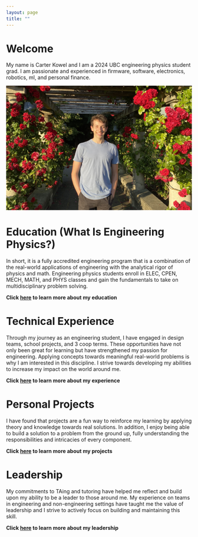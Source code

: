```yaml
---
layout: page
title: ""
---
```


# Welcome  

My name is Carter Kowel and I am a 2024 UBC engineering physics student grad. I am passionate and experienced in firmware, software, electronics, robotics, ml, and personal finance. 

![rs](https://raw.githubusercontent.com/carterkowel/carterkowel.github.io/master/assets/images/IMG-2436.jpg)  

# Education (What Is Engineering Physics?)  
In short, it is a fully accredited engineering program that is a combination of the real-world applications of engineering with the analytical rigor of physics and math.
Engineering physics students enroll in ELEC, CPEN, MECH, MATH, and PHYS classes and gain the fundamentals to take on multidisciplinary problem solving.  

**Click [here](education.md) to learn more about my education**

# Technical Experience  
Through my journey as an engineering student, I have engaged in design teams, school projects, and 3 coop terms. These opportunities have not only been great for learning but have strengthened my passion for engineering. Applying concepts towards meaningful real-world problems is why I am interested in this discipline. I strive towards developing my abilities to increase my impact on the world around me.   

**Click [here](experience.md) to learn more about my experience**

# Personal Projects  
I have found that projects are a fun way to reinforce my learning by applying theory and knowledge towards real solutions. In addition, I enjoy being able to build a solution to a problem from the ground up, fully understanding the responsibilities and intricacies of every component.

**Click [here](projects.md) to learn more about my projects**

# Leadership
My commitments to TAing and tutoring have helped me reflect and build upon my ability to be a leader to those around me. My experience on teams in engineering and non-engineering settings have taught me the value of leadership and I strive to actively focus on building and maintaining this skill.

**Click [here](leadership.md) to learn more about my leadership**
